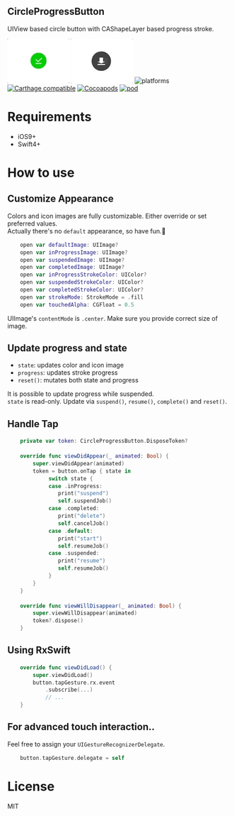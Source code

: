 CircleProgressButton
---
UIView based circle button with CAShapeLayer based progress stroke.

![](https://github.com/toshi0383/assets/blob/master/CircleProgressButton/circle-progress-button.gif)
![](https://github.com/toshi0383/assets/blob/master/CircleProgressButton/border-progress.gif)
![platforms](https://img.shields.io/badge/platforms-iOS-yellow.svg)
[![Carthage compatible](https://img.shields.io/badge/Carthage-compatible-4BC51D.svg?style=flat)](https://github.com/Carthage/Carthage)
[![Cocoapods](https://img.shields.io/badge/Cocoapods-compatible-brightgreen.svg)](https://cocoapods.org)
[![pod](https://img.shields.io/cocoapods/v/CircleProgressButton.svg?style=flat)](https://cocoapods.org/pods/CircleProgressButton)

# Requirements
- iOS9+
- Swift4+

# How to use

## Customize Appearance
Colors and icon images are fully customizable. Either override or set preferred values.  
Actually there's no `default` appearance, so have fun.👋

```swift
    open var defaultImage: UIImage?
    open var inProgressImage: UIImage?
    open var suspendedImage: UIImage?
    open var completedImage: UIImage?
    open var inProgressStrokeColor: UIColor?
    open var suspendedStrokeColor: UIColor?
    open var completedStrokeColor: UIColor?
    open var strokeMode: StrokeMode = .fill
    open var touchedAlpha: CGFloat = 0.5
```

UIImage's `contentMode` is `.center`. Make sure you provide correct size of image.

## Update progress and state
- `state`: updates color and icon image
- `progress`: updates stroke progress
- `reset()`: mutates both state and progress

It is possible to update progress while suspended.  
`state` is read-only. Update via `suspend()`, `resume()`, `complete()` and `reset()`.

## Handle Tap
```swift
    private var token: CircleProgressButton.DisposeToken?

    override func viewDidAppear(_ animated: Bool) {
        super.viewDidAppear(animated)
        token = button.onTap { state in
             switch state {
             case .inProgress:
                print("suspend")
                self.suspendJob()
             case .completed:
                print("delete")
                self.cancelJob()
             case .default:
                print("start")
                self.resumeJob()
             case .suspended:
                print("resume")
                self.resumeJob()
             }
        }
    }

    override func viewWillDisappear(_ animated: Bool) {
        super.viewWillDisappear(animated)
        token?.dispose()
    }
```

## Using RxSwift
```swift
    override func viewDidLoad() {
        super.viewDidLoad()
        button.tapGesture.rx.event
            .subscribe(...)
            // ...
    }
```

## For advanced touch interaction..
Feel free to assign your `UIGestureRecognizerDelegate`.
```swift
    button.tapGesture.delegate = self
```

# License
MIT
